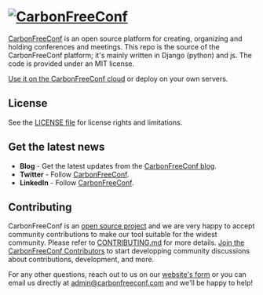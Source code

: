 # [![CarbonFreeConf](https://bucketeer-83011bf8-623d-4ad2-8e34-40829bae363d.s3.amazonaws.com/static/images/logo-dark.png)](https://carbonfreeconf.com)

[CarbonFreeConf](https://carbonfreeconf.com) is an open source platform for creating, organizing and holding conferences and meetings. This repo is the source of the CarbonFreeConf platform; it's mainly written in Django (python) and js. The code is provided under an MIT license.

[Use it on the CarbonFreeConf cloud](https://www.carbonfreeconf.com/host-conference/) or deploy on your own servers.

## License

See the [LICENSE file](./License) for license rights and limitations.

## Get the latest news

- **Blog** - Get the latest updates from the [CarbonFreeConf blog](https://www.carbonfreeconf.com/blog-home/).
- **Twitter** - Follow [CarbonFreeConf](https://twitter.com/carbonfreeconf).
- **LinkedIn** - Follow [CarbonFreeConf](https://www.linkedin.com/company/carbonfreeconf/).

## Contributing

CarbonFreeConf is an [open source project](https://www.carbonfreeconf.com/open-source/) and we are very happy to accept community contributions to make our tool suitable for the widest community. Please refer to [CONTRIBUTING.md](./CONTRIBUTING.md) for more details.
[Join the CarbonFreeConf Contributors](https://chat.carbonfreeconf.com/channel/developers) to start developping community discussions about contributions, development, and more.

For any other questions, reach out to us on our [website's form](https://www.carbonfreeconf.com/contactform/) or you can email us directly at admin@carbonfreeconf.com and we'll be happy to help!


<!--

**carbonfreeconf/carbonfreeconf** is a ✨ _special_ ✨ repository because its `README.md` (this file) appears on your GitHub profile.
For any other questions, reach out to us at our website or you can email us directly at admin@carbonfreeconf.com and we’d be happy to help!


Here are some ideas to get you started:

- 🔭 I’m currently working on ...
- 🌱 I’m currently learning ...
- 👯 I’m looking to collaborate on ...
- 🤔 I’m looking for help with ...
- 💬 Ask me about ...
- 📫 How to reach me: ...
- 😄 Pronouns: ...
- ⚡ Fun fact: ...
-->
